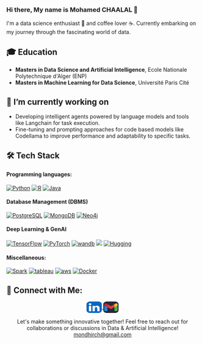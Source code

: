 ### Hi there, My name is Mohamed CHAALAL 👋
I'm a data science enthusiast 🚀 and coffee lover ☕. Currently embarking on my journey through the fascinating world of data.

## 🎓 Education
- **Masters in Data Science and Artificial Intelligence**, Ecole Nationale Polytechnique d'Alger (ENP)
- **Masters in Machine Learning for Data Science**, Université Paris Cité

## 🔭 I’m currently working on
- Developing intelligent agents powered by language models and tools like Langchain for task execution.
- Fine-tuning and prompting approaches for code based models like Codellama to improve performance and adaptability to specific tasks.

## 🛠️ Tech Stack

#### Programming languages:
[![Python](https://img.shields.io/badge/-Python-yellow?logo=Python)](https://www.python.org/)
[![R](https://img.shields.io/badge/-R-276DC3?logo=R)](https://www.r-project.org/)
<a href="https://www.java.com/"><img src="https://lh3.googleusercontent.com/drive-viewer/AKGpihYdL_LglzNBHJ3y6H_Cz0W-wS_VH62HXD7p-8tc7EIztrPDCx7QNAALWvPWvZcQJkDFc6GrYwLLcsIm9YJ7JIJdTC6a8UQyedI=s2560" alt="Java" height="20"></a>

#### Database Management (DBMS)
<a href="https://www.postgresql.org/" target="_blank"><img src="https://lh3.googleusercontent.com/drive-viewer/AKGpihaOxG2IAqUGFq7Up52Yw1xSVO_1l-Q0zoVrF18jywmonaLK0yltTSYhO_HlxRvXErSHu6xYCsbPkzVSkP-x1Ib0GTr2XPqiSg=s1600-rw-v1" alt="PostgreSQL" height="20"></a>
<a href="https://www.mongodb.com/" target="_blank"><img src="https://lh3.googleusercontent.com/drive-viewer/AKGpihbwh9VW6anVPoCL8svqvsbjcKimgn42BADCB8aJWHnjrzRvOzZjP49KRMdnqFGx_HxYHQeBClx-XXr61nWSrqR18FxE-_qkLkY=s1600-rw-v1" alt="MongoDB" height="20"></a>
<a href="https://neo4j.com/" target="_blank"><img src="https://lh3.googleusercontent.com/drive-viewer/AKGpihbWYauzIAaYt8vo7C6W0QRgIArc2JdOvj4ZqqWPKh0xbceY95o-EA2G3FNp7KoDMs9NdJKXt6dmDtYFvKT64L_G_bW_K0NWBWo=s1600-rw-v1" alt="Neo4j" height="20"></a>


#### Deep Learning & GenAI
[![TensorFlow](https://img.shields.io/badge/-TensorFlow-white?logo=TensorFlow)](https://www.tensorflow.org/)
[![PyTorch](https://img.shields.io/badge/-PyTorch-white?logo=PyTorch)](https://pytorch.org/)
[<img src="https://lh3.googleusercontent.com/drive-viewer/AKGpihZKVbkqbOSb6oH6zWIaSsjTHBTUCplwgDgTL_U90WDWgVwLw4VUI9IXk0PiFM8yZxpVxHIOpjEhKi3p4wK2oqFtd9RAOOL_eg=s2560" alt="wandb" height="20">](https://wandb.ai/)
[<img src="https://lh3.googleusercontent.com/drive-viewer/AKGpihb4ajtYAg5K9ZqefLM05zisrtucSaB3Iaa2bDM-nGPnS2QkZiYVib3R8AFpeAkyxewxn3QIcI4plljwpp4mph2R2Qf1WMFtYaA=s1600-rw-v1" height="20.3">](https://langchain.com/)
[![Hugging](https://img.shields.io/badge/%F0%9F%A4%97%20Hugging%20Face-Model-blue)](https://huggingface.co/Mondhirch)


#### Miscellaneous:
[![Spark](https://img.shields.io/badge/-Spark-green?logo=apache-Spark)](https://spark.apache.org/)
[<img src="https://lh3.googleusercontent.com/drive-viewer/AKGpihYaIQvq1QLuXygp1lBhLlY6AONNc1jmeydxuHlptvsR16pUdLdio_GbytTUL91IKRazVQTSO_ysvZ_I6d8GNajw_xuzI_NecOY=s2560" alt="tableau" height="20">](https://public.tableau.com/app/profile/mondhirch/vizzes)
[<img src="https://lh3.googleusercontent.com/drive-viewer/AKGpihYsToiIFjHeq5ievTSwHWmLMmlP6lGTnC9uK-5Xdkvhglslb9ShnR9RKxN3_VbNMhie8PnaeRtwgDbkOMRoOofHTyeB638f6A=s2560" alt="aws" height="20">](https://aws.amazon.com/)
[![Docker](https://lh3.googleusercontent.com/drive-viewer/AKGpihYgsYr3dEQDky7DSrAZJ3j045u5f9ahfjMT1ZCD_D3iXXJLo9evA6Vm6g-KdetKnuLXkIQBfTulL7lecqTNI_eAMfJOhat_hqo=s2560)](https://hub.docker.com/u/mondhirch2)


## 🙌 Connect with Me:
<p align="center">
  <a href="https://www.linkedin.com/in/mohamed-elmondhir-chaalal/" target="_blank">
    <img align="center" alt="LinkedIn" height="30" src="https://raw.githubusercontent.com/tandpfun/skill-icons/main/icons/LinkedIn.svg" width="40"/>
  </a>
   
<a href="mailto:mondhirch@gmail.com" target="_blank">
  <img align="center" alt="Email" height="30" src="https://raw.githubusercontent.com/tandpfun/skill-icons/main/icons/Gmail-Dark.svg" width="40"/>
</a>
</p>


<p align="center">
  Let's make something innovative together! Feel free to reach out for collaborations or discussions in Data & Artificial Intelligence! <br>
  <a href="mailto:mondhirch@gmail.com" target="_blank">mondhirch@gmail.com</a>
</p>
